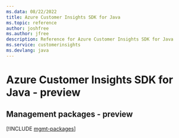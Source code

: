 ```yaml
---
ms.data: 08/22/2022
title: Azure Customer Insights SDK for Java
ms.topic: reference
author: joshfree
ms.author: jfree
description: Reference for Azure Customer Insights SDK for Java
ms.service: customerinsights
ms.devlang: java
---
```

# Azure Customer Insights SDK for Java - preview

## Management packages - preview
[!INCLUDE [mgmt-packages](customer-insights-mgmt-index.md)]